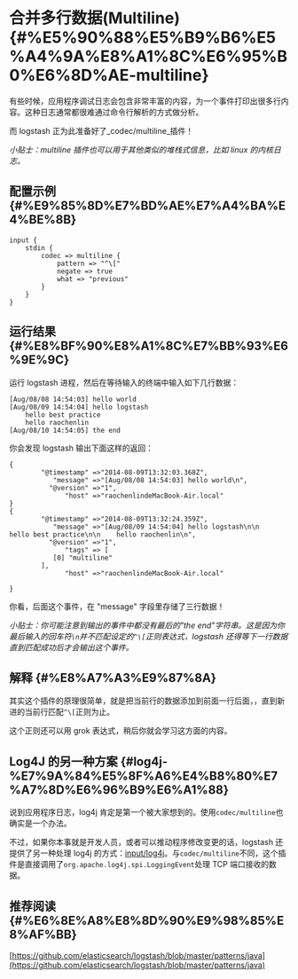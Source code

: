 # 合并多行数据\(Multiline\) {#%E5%90%88%E5%B9%B6%E5%A4%9A%E8%A1%8C%E6%95%B0%E6%8D%AE-multiline}

有些时候，应用程序调试日志会包含非常丰富的内容，为一个事件打印出很多行内容。这种日志通常都很难通过命令行解析的方式做分析。

而 logstash 正为此准备好了_codec/multiline_插件！

_小贴士：multiline 插件也可以用于其他类似的堆栈式信息，比如 linux 的内核日志。_

## 配置示例 {#%E9%85%8D%E7%BD%AE%E7%A4%BA%E4%BE%8B}

```
input {
    stdin {
        codec => multiline {
            pattern => "^\["
            negate => true
            what => "previous"
        }
    }
}

```

## 运行结果 {#%E8%BF%90%E8%A1%8C%E7%BB%93%E6%9E%9C}

运行 logstash 进程，然后在等待输入的终端中输入如下几行数据：

```
[Aug/08/08 14:54:03] hello world
[Aug/08/09 14:54:04] hello logstash
    hello best practice
    hello raochenlin
[Aug/08/10 14:54:05] the end

```

你会发现 logstash 输出下面这样的返回：

```
{
        "@timestamp" =>"2014-08-09T13:32:03.368Z",
           "message" =>"[Aug/08/08 14:54:03] hello world\n",
          "@version" =>"1",
              "host" =>"raochenlindeMacBook-Air.local"
}
{ 
        "@timestamp" =>"2014-08-09T13:32:24.359Z",  
           "message" =>"[Aug/08/09 14:54:04] hello logstash\n\n    hello best practice\n\n    hello raochenlin\n",
          "@version" =>"1",    
              "tags" => [
           [0] "multiline"
        ],      
              "host" =>"raochenlindeMacBook-Air.local"

}

```

你看，后面这个事件，在 "message" 字段里存储了三行数据！

_小贴士：你可能注意到输出的事件中都没有最后的"the end"字符串。这是因为你最后输入的回车符`\n`并不匹配设定的`^\[`正则表达式，logstash 还得等下一行数据直到匹配成功后才会输出这个事件。_

## 解释 {#%E8%A7%A3%E9%87%8A}

其实这个插件的原理很简单，就是把当前行的数据添加到前面一行后面，，直到新进的当前行匹配`^\[`正则为止。

这个正则还可以用 grok 表达式，稍后你就会学习这方面的内容。

## Log4J 的另一种方案 {#log4j-%E7%9A%84%E5%8F%A6%E4%B8%80%E7%A7%8D%E6%96%B9%E6%A1%88}

说到应用程序日志，log4j 肯定是第一个被大家想到的。使用`codec/multiline`也确实是一个办法。

不过，如果你本事就是开发人员，或者可以推动程序修改变更的话，logstash 还提供了另一种处理 log4j 的方式：[input/log4j](http://logstash.net/docs/1.4.2/inputs/log4j)。与`codec/multiline`不同，这个插件是直接调用了`org.apache.log4j.spi.LoggingEvent`处理 TCP 端口接收的数据。

## 推荐阅读 {#%E6%8E%A8%E8%8D%90%E9%98%85%E8%AF%BB}

[https://github.com/elasticsearch/logstash/blob/master/patterns/java](https://github.com/elasticsearch/logstash/blob/master/patterns/java)

